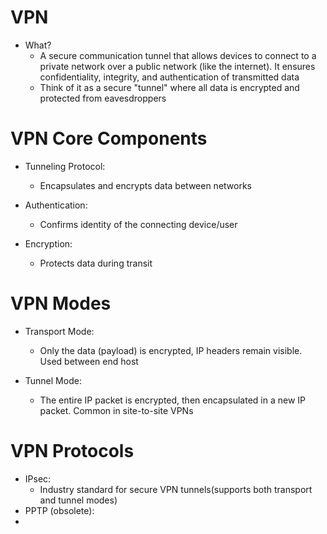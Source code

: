 # VPN
- What?
	- A secure communication tunnel that allows devices to connect to a private network over a public network (like the internet). It ensures confidentiality, integrity, and authentication of transmitted data
	- Think of it as a secure "tunnel" where all data is encrypted and protected from eavesdroppers

# VPN Core Components
- Tunneling Protocol:
	- Encapsulates and encrypts data between networks
	
- Authentication:
	- Confirms identity of the connecting device/user
	
- Encryption:
	- Protects data during transit

# VPN Modes
- Transport Mode:
	- Only the data (payload) is encrypted, IP headers remain visible. Used between end host
	
- Tunnel Mode:
	- The entire IP packet is encrypted, then encapsulated in a new IP packet. Common in site-to-site VPNs

# VPN Protocols
- IPsec:
	- Industry standard for secure VPN tunnels(supports both transport and tunnel modes)
- PPTP (obsolete):
- 
